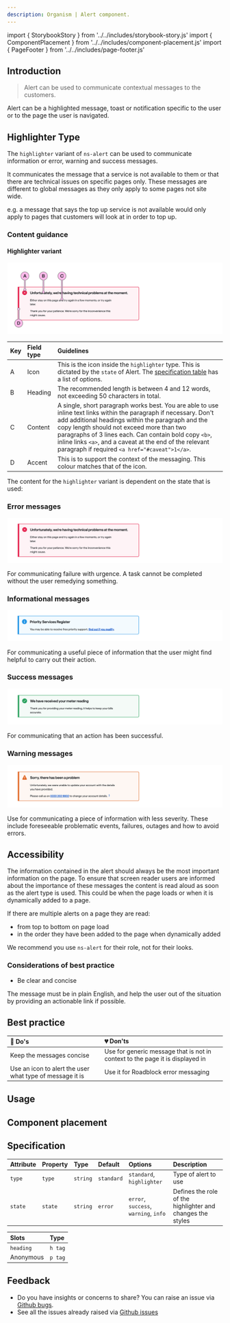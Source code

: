 ```yaml
---
description: Organism | Alert component.
---
```


import { StorybookStory } from '../../includes/storybook-story.js'
import { ComponentPlacement } from '../../includes/component-placement.js'
import { PageFooter } from '../../includes/page-footer.js'

## Introduction

> Alert can be used to communicate contextual messages to the customers.

Alert can be a highlighted message, toast or notification specific to the user or to the page the user is navigated.

## Highlighter Type

The `highlighter` variant of `ns-alert` can be used to communicate information or error, warning and success messages.

It communicates the message that a service is not available to them or that there are technical issues on specific pages only. These messages are different to global messages as they only apply to some pages not site wide.

e.g. a message that says the top up service is not available would only apply to pages that customers will look at in order to top up.


### Content guidance

#### Highlighter variant

![Alert - Highlighter - Error state](images/ns-highlighter/content-guidance.webp)

| Key | Field type | Guidelines |
| :--- | :--- | :--- |
| A | Icon | This is the icon inside the `highlighter` type. This is dictated by the `state` of Alert. The [specification table](#specification) has a list of options. |
| B | Heading | The recommended length is between 4 and 12 words, not exceeding 50 characters in total. |
| C | Content | A single, short paragraph works best. You are able to use inline text links within the paragraph if necessary. Don't add additional headings within the paragraph and the copy length should not exceed more than two paragraphs of 3 lines each. Can contain bold copy `<b>`, inline links `<a>`, and a caveat at the end of the relevant paragraph if required `<a href="#caveat">1</a>`. |
| D | Accent | This is to support the context of the messaging. This colour matches that of the icon. |

The content for the  `highlighter` variant is dependent on the state that is used:

### Error messages

![Highlighter - Error state](images/ns-highlighter/error.webp)

For communicating failure with urgence. A task cannot be completed without the user remedying something.

### Informational messages

![Highlighter - Informational state](images/ns-highlighter/info.webp)

For communicating a useful piece of information that the user might find helpful to carry out their action.

### Success messages

![Highlighter - Success state](images/ns-highlighter/success.webp)

For communicating that an action has been successful.

### Warning messages

![Highlighter - Warning state](images/ns-highlighter/warning.webp)

Use for communicating a piece of information with less severity. These include foreseeable problematic events, failures, outages and how to avoid errors.

## Accessibility 

The information contained in the alert should always be the most important information on the page. To ensure that screen reader users are informed about the importance of these messages the content is read aloud as soon as the alert type is used. This could be when the page loads or when it is dynamically added to a page.

If there are multiple alerts on a page they are read:

* from top to bottom on page load
* in the order they have been added to the page when dynamically added

We recommend you use `ns-alert` for their role, not for their looks.

### Considerations of best practice

* Be clear and concise

The message must be in plain English, and help the user out of the situation by providing an actionable link if possible.

## Best practice

| 💚 Do's | 💔 Don'ts |
| :--- | :--- |
| Keep the messages concise |  Use for generic message that is not in context to the page it is displayed in |
| Use an icon to alert the user what type of message it is |  Use it for Roadblock error messaging |

## Usage

<StorybookStory story="components-ns-alert--error"></StorybookStory>

## Component placement

<ComponentPlacement component="ns-alert" parentComponents="ns-form,ns-panel"></ComponentPlacement>

## Specification

| Attribute | Property | Type | Default | Options | Description |
| :--- | :--- | :--- | :--- | :--- | :--- |
| `type` | `type` | `string` | `standard` | `standard`, `highlighter` | Type of alert to use |
| `state` | `state` | `string` | `error` | `error`, `success`, `warning`, `info` | Defines the role of the highlighter and changes the styles |

| Slots | Type |
| :--- | :--- |
| `heading` | `h tag` |
| Anonymous | `p tag` |

## Feedback

* Do you have insights or concerns to share? You can raise an issue via [Github bugs](https://github.com/ConnectedHomes/nucleus/issues/new?assignees=&labels=Bug&template=a--bug-report.md&title=[bug]%20[ns-highlighter]).
* See all the issues already raised via [Github issues](https://github.com/connectedHomes/nucleus/issues?utf8=%E2%9C%93&q=is%3Aopen+is%3Aissue+label%3ABug+[ns-highlighter])

<PageFooter></PageFooter>
